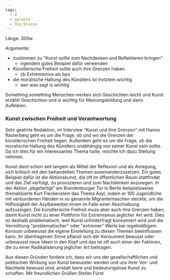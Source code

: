 ```yaml
---
tags:
  - d
  - sprache
  - 3te_Klasse
---
```

Länge: 300w

Argumente:
- zustimmen zu "Kunst sollte zum Nachdenken und Reflektieren bringen"
	- irgendein gutes Beispiel dafür verwenden
- Künstlerische Freiheit sollte auch ihre Grenzen haben. 
	- zb Extremismus als bps
- die moralische Haltung des Künstlers ist trotztem wichtig
	- wer was sagt is wichtig

Something something Menschen merken sich Geschichten leicht und Kunst erzählt Geschichten und is wichtig für Meinungsbildung und dann Aufklären.

### Kunst zwischen Freiheit und Verantwortung

Sehr geehrte Redaktion, im Interview "Kunst und ihre Grenzen" mit Hanno Rauterberg geht es um die Frage, ob und wo die Grenzen der künstlerischen Freiheit liegen. Außerdem geht es um die Frage, ob die moralische Haltung des Künstlers unabhängig von seiner Kunst sein sollte. Da ich dies für ein interessantes Thema halte, möchte ich dazu Stellung nehmen.

Kunst dient schon seit langem als Mittel der Reflexion und als Anregung, sich kritisch mit den behandelten Themen auseinanderzusetzen. Ein gutes Beispiel dafür ist die Aktionskunst, die oft im öffentlichen Raum stattfindet und das Ziel verfolgt, zu provozieren und zum Nachdenken anzuregen. In der Aktion „abgefertigt“ am Brandenburger Tor in Berlin beispielsweise thematisierte Kurt Fleckenstein das Thema Asyl, indem er 100 Jugendliche mit verbundenen Händen in so genannte Migrantentaschen steckte, um die Hilflosigkeit der Asylbewerber:innen im Falle einer Abschiebung aufzuzeigen.
Die künstlerische Freiheit muss aber auch ihre Grenzen haben, damit Kunst nicht zu einer Plattform für Extremismus jeglicher Art wird. Dies ist deshalb problematisch, weil Kunst unhinterfragt konsumiert wird und die Vermittlung "problematischer" oder "extremer" Werte bei regelmäßigem Konsum unbewusst die eigene Einstellung zu diesen Themen beeinflussen kann. Im übertragenen Sinne pflanzt sich der Konsument bewusst oder unbewusst neue Ideen in den Kopf und das ist oft auch einer der Faktoren, die zu einer Radikalisierung jeglicher Art beitragen.

Aus diesen Gründen fordere ich, dass wir uns der gesellschaftlichen und politischen Wirkung von Kunst bewusster werden und uns ihrer Vor- und Nachteile bewusst sind, anstatt leere und bedeutungslose Kunst zu schaffen.
Mit freundlichen Grüßen
Stefan Fürst
